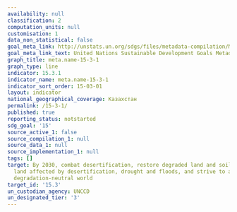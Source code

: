 ```yaml
---
availability: null
classification: 2
computation_units: null
customisation: 1
data_non_statistical: false
goal_meta_link: http://unstats.un.org/sdgs/files/metadata-compilation/Metadata-Goal-15.pdf
goal_meta_link_text: United Nations Sustainable Development Goals Metadata (pdf 456kB)
graph_title: meta.name-15-3-1
graph_type: line
indicator: 15.3.1
indicator_name: meta.name-15-3-1
indicator_sort_order: 15-03-01
layout: indicator
national_geographical_coverage: Казахстан
permalink: /15-3-1/
published: true
reporting_status: notstarted
sdg_goal: '15'
source_active_1: false
source_compilation_1: null
source_data_1: null
source_implementation_1: null
tags: []
target: By 2030, combat desertification, restore degraded land and soil, including
  land affected by desertification, drought and floods, and strive to achieve a land
  degradation-neutral world
target_id: '15.3'
un_custodian_agency: UNCCD
un_designated_tier: '3'
---
```

